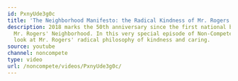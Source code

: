 ```yaml
---
id: PxnyUde3g0c
title: 'The Neighborhood Manifesto: the Radical Kindness of Mr. Rogers'
description: 2018 marks the 50th anniversary since the first national broadcast of
  Mr. Rogers' Neighborhood. In this very special episode of Non-Compete, we take a
  look at Mr. Rogers' radical philosophy of kindness and caring.
source: youtube
channel: noncompete
type: video
url: /noncompete/videos/PxnyUde3g0c/
---
```

